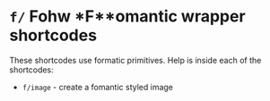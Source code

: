 # `f/` **F**ohw *F**omantic wrapper shortcodes

These shortcodes use formatic primitives. Help is inside each of the shortcodes:

* `f/image` - create a fomantic styled image
